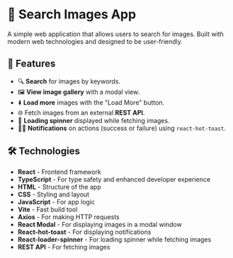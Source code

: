 # 📸 Search Images App

A simple web application that allows users to search for images. Built with modern web technologies and designed to be user-friendly.

## 🚀 Features

- 🔍 **Search** for images by keywords.
- 🖼️ **View image gallery** with a modal view.
- ⬇️ **Load more** images with the "Load More" button.
- 🌐 Fetch images from an external **REST API**.
- 🔄 **Loading spinner** displayed while fetching images.
- 🧑‍💻 **Notifications** on actions (success or failure) using `react-hot-toast`.

## 🛠️ Technologies

- **React** - Frontend framework
- **TypeScript** - For type safety and enhanced developer experience
- **HTML** - Structure of the app
- **CSS** - Styling and layout
- **JavaScript** - For app logic
- **Vite** - Fast build tool
- **Axios** - For making HTTP requests
- **React Modal** - For displaying images in a modal window
- **React-hot-toast** - For displaying notifications
- **React-loader-spinner** - For loading spinner while fetching images
- **REST API** - For fetching images
